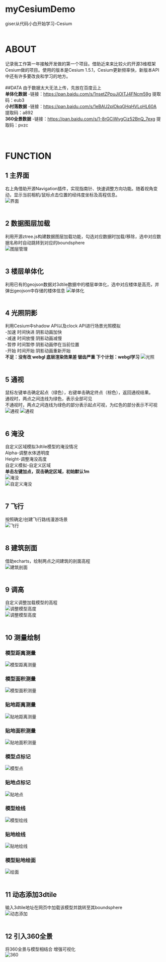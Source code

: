 # myCesiumDemo
giser从代码小白开始学习-Cesium
<br>
<br>
# ABOUT
记录我工作第一年接触开发做的第一个项目。借助近来来比较火的开源3维框架Cesium做的项目。使用的版本是Cesium 1.5.1，Cesium更新频率快，新版本API中还有许多要改良和学习的地方。
<br><br>
##DATA
由于数据太大无法上传，先放在百度云上<br>
**单体化数据**       -链接：https://pan.baidu.com/s/1nsetZPpuJiOlTJ4FNcm59g 提取码：eub3 <br>
**小村落数据**       -链接：https://pan.baidu.com/s/1eBAU2plOkqGHqHVLoHL60A 提取码：a892 <br>
**360全景数据**      -链接：https://pan.baidu.com/s/1-8rGCiWvgCiz52BnQ_7exg 提取码：pvzc <br>
<br>
<br>
# FUNCTION
## 1 主界面
右上角借助开源Navigation插件，实现指南针、快速调整方向功能。随着视角变动，显示当前相机/鼠标点击位置的经纬度坐标及高程信息。
<br>
![界面](https://github.com/Noah-Gilga/myCesiumDemo/blob/master/infomation/jiemian.png)
<br>
<br>
## 2 数据图层加载
利用开源ztree.js构建数据图层加载功能，勾选对应数据时加载/移除，选中对应数据名称时自动跳转到对应的boundsphere
<br>
![图层管理](https://github.com/Noah-Gilga/myCesiumDemo/blob/master/infomation/shujutucengjiazai.png)
<br>
<br>
## 3 楼层单体化
利用已有的geojson数据对3dtile数据中的楼层单体化，选中对应楼体是高亮，并弹出geojson中存储的楼体信息
![单体化](https://github.com/Noah-Gilga/myCesiumDemo/blob/master/infomation/dantihua.png)
<br>
<br>
## 4 光照阴影
利用Cesium中shadow API以及clock API进行场景光照模拟
<br>-加速 时间快进 阴影动画加快
<br>-减速 时间放慢 阴影动画减慢
<br>-暂停 时间暂停 阴影动画停在当前位置
<br>-开始 时间开始 阴影动画重新开始
<br>**不足：没有改 webgl 底层渲染效果差 锯齿严重 下个计划：webgl学习**
![光照](https://github.com/Noah-Gilga/myCesiumDemo/blob/master/infomation/guangzhao.png)
<br>
<br>
## 5 通视
鼠标左键单击确定起点（绿色），右键单击确定终点（棕色），返回通视结果。
<br>通视时，两点之间连线为绿色，表示全部可见
<br>不通视时，两点之间连线为绿色的部分表示起点可视，为红色的部分表示不可视
<br>
![通视](https://github.com/Noah-Gilga/myCesiumDemo/blob/master/infomation/tongshi.png)
![通视](https://github.com/Noah-Gilga/myCesiumDemo/blob/master/infomation/tongshi2.png)
<br>
<br>
## 6 淹没
自定义区域模拟3dtile模型的淹没情况
<br>Alpha-调整水体透明度
<br>Height-调整淹没高度
<br>自定义模拟-自定义区域 
<br> **单击左键加点，双击确定区域，初始默认1m**
<br>![淹没](https://github.com/Noah-Gilga/myCesiumDemo/blob/master/infomation/yanmo.png)
<br>![自定义淹没](https://github.com/Noah-Gilga/myCesiumDemo/blob/master/infomation/yanmo2.png)
<br>
<br>
## 7 飞行
按照确定/创建飞行路线漫游场景
<br>![飞行](https://github.com/Noah-Gilga/myCesiumDemo/blob/master/infomation/feixing.png)
<br>
<br>
## 8 建筑剖面
借助echarts，绘制两点之间建筑的剖面高程
<br>![建筑剖面](https://github.com/Noah-Gilga/myCesiumDemo/blob/master/infomation/poumian.png)
<br><br>
## 9 调高
自定义调整加载模型的高程
<br>![调整模型高度](https://github.com/Noah-Gilga/myCesiumDemo/blob/master/infomation/tiaogao.png)
<br>![调整模型高度](https://github.com/Noah-Gilga/myCesiumDemo/blob/master/infomation/tiaogao2.png)
<br><br>
## 10 测量绘制
### 模型距离测量
![模型距离测量](https://github.com/Noah-Gilga/myCesiumDemo/blob/master/infomation/moxingceliang.png)
### 模型面积测量
![模型面积测量](https://github.com/Noah-Gilga/myCesiumDemo/blob/master/infomation/模型面积.png)
### 贴地距离测量
![贴地距离测量](https://github.com/Noah-Gilga/myCesiumDemo/blob/master/infomation/tiediceliang.png)
### 贴地面积测量
![贴地面积测量](https://github.com/Noah-Gilga/myCesiumDemo/blob/master/infomation/tiedimianji.png)
### 模型点标记
![模型点](https://github.com/Noah-Gilga/myCesiumDemo/blob/master/infomation/dian.png)
### 贴地点标记
![贴地点](https://github.com/Noah-Gilga/myCesiumDemo/blob/master/infomation/dian2.png)
### 模型绘线
![模型绘线](https://github.com/Noah-Gilga/myCesiumDemo/blob/master/infomation/xian.png)
### 贴地绘线
![贴地绘线](https://github.com/Noah-Gilga/myCesiumDemo/blob/master/infomation/xian2.png)
### 模型贴地绘面
![绘面](https://github.com/Noah-Gilga/myCesiumDemo/blob/master/infomation/mian.png)
<br><br>
## 11 动态添加3dtile
输入3dtile地址在网页中加载该模型并跳转至其boundsphere
<br>
![动态添加](https://github.com/Noah-Gilga/myCesiumDemo/blob/master/infomation/dongtai.png)
<br><br>
## 12 引入360全景
将360全景与模型相结合 增强可视化
<br>![360](https://github.com/Noah-Gilga/myCesiumDemo/blob/master/infomation/360.png)
